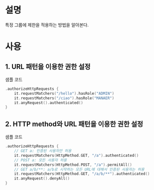 # 설명
특정 그룹에 제한을 적용하는 방법을 알아본다.

# 사용
## 1. URL 패턴을 이용한 권한 설정
샘플 코드
```kotlin
.authorizeHttpRequests {
    it.requestMatchers("/hello").hasRole("ADMIN")
    it.requestMatchers("/ciao").hasRole("MANAER")
    it.anyRequest().authenticated()
}
```

## 2. HTTP method와 URL 패턴을 이용한 권한 설정
샘플 코드
```kotlin
.authorizeHttpRequests {
    // GET a: 인증된 사용자만 허용
    it.requestMatchers(HttpMethod.GET, "/a").authenticated()
    // POST a: 모든 사용자 허용
    it.requestMatchers(HttpMethod.POST, "/a").permitAll()
    // GET a/b/**: a/b로 시작하는 모든 URL에 대해서 인증된 사용자는 허용
    it.requestMatchers(HttpMethod.GET, "/a/b/**").authenticated()
    it.anyRequest().denyAll()
}
```